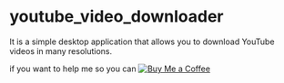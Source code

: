 # youtube_video_downloader

It is a simple desktop application that allows you to download YouTube videos in many resolutions.

if you want to help me so you can [![Buy Me a Coffee](https://www.buymeacoffee.com/assets/img/custom_images/yellow_img.png)](https://buymeacoffee.com/khalil_dim)
